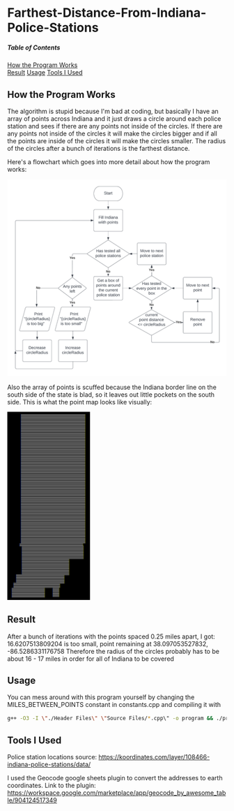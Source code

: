 # Farthest-Distance-From-Indiana-Police-Stations

##### Table of Contents  
[How the Program Works](#How-the-Program-Works)  
[Result](#Result)
[Usage](#Usage)
[Tools I Used](#Tools-I-Used)



## How the Program Works

The algorithm is stupid because I'm bad at coding, but basically I have an array of points across Indiana and it just draws a circle around each police station and sees if there are any points not inside of the circles. If there are any points not inside of the circles it will make the circles bigger and if all the points are inside of the circles it will make the circles smaller. The radius of the circles after a bunch of iterations is the farthest distance.

Here's a flowchart which goes into more detail about how the program works:

![Flowchart](flowchart.png)

Also the array of points is scuffed because the Indiana border line on the south side of the state is blad, so it leaves out little pockets on the south side. This is what the point map looks like visually:

![Indiana Point Map](indiana-point-map.png)



## Result

After a bunch of iterations with the points spaced 0.25 miles apart, I got:
16.6207513809204 is too small, point remaining at 38.097053527832, -86.5286331176758
Therefore the radius of the circles probably has to be about 16 - 17 miles in order for all of Indiana to be covered



## Usage

You can mess around with this program yourself by changing the MILES_BETWEEN_POINTS constant in constants.cpp and compiling it with
```sh
g++ -O3 -I \"./Header Files\" \"Source Files/*.cpp\" -o program && ./program
```



## Tools I Used

Police station locations source: https://koordinates.com/layer/108466-indiana-police-stations/data/

I used the Geocode google sheets plugin to convert the addresses to earth coordinates. Link to the plugin: https://workspace.google.com/marketplace/app/geocode_by_awesome_table/904124517349
